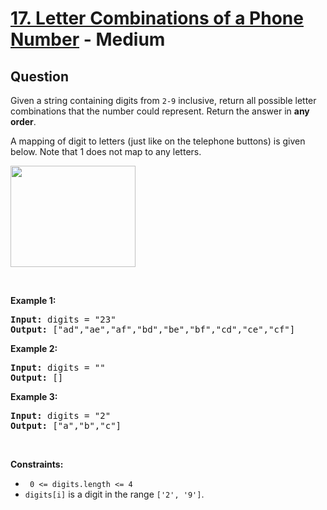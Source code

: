# [17. Letter Combinations of a Phone Number](https://leetcode.com/problems/letter-combinations-of-a-phone-number/) - Medium

## Question

Given a string containing digits from `` 2-9 `` inclusive, return all possible letter combinations that the number could represent. Return the answer in __any order__.

A mapping of digit to letters (just like on the telephone buttons) is given below. Note that 1 does not map to any letters.

<img src="https://upload.wikimedia.org/wikipedia/commons/thumb/7/73/Telephone-keypad2.svg/200px-Telephone-keypad2.svg.png" style="width: 200px; height: 162px;"/>

&nbsp;

__Example 1:__

<pre>
<strong>Input:</strong> digits = "23"
<strong>Output:</strong> ["ad","ae","af","bd","be","bf","cd","ce","cf"]
</pre>

__Example 2:__

<pre>
<strong>Input:</strong> digits = ""
<strong>Output:</strong> []
</pre>

__Example 3:__

<pre>
<strong>Input:</strong> digits = "2"
<strong>Output:</strong> ["a","b","c"]
</pre>

&nbsp;

__Constraints:__

* <code> 0 &lt;= digits.length &lt;= 4 </code>
* `` digits[i] `` is a digit in the range `` ['2', '9'] ``.
